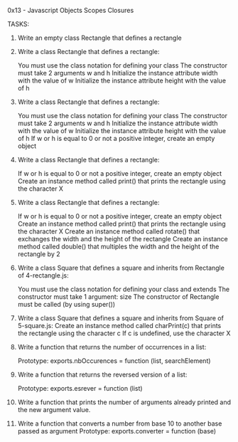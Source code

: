 0x13 - Javascript Objects Scopes Closures

TASKS:

1. Write an empty class Rectangle that defines a rectangle

2. Write a class Rectangle that defines a rectangle:

	You must use the class notation for defining your class
	The constructor must take 2 arguments w and h
	Initialize the instance attribute width with the value of w
	Initialize the instance attribute height with the value of h

3. Write a class Rectangle that defines a rectangle:

	You must use the class notation for defining your class
	The constructor must take 2 arguments w and h
	Initialize the instance attribute width with the value of w
	Initialize the instance attribute height with the value of h
	If w or h is equal to 0 or not a positive integer, create an empty object

4. Write a class Rectangle that defines a rectangle:

	If w or h is equal to 0 or not a positive integer, create an empty object
	Create an instance method called print() that prints the rectangle using the character X

5. Write a class Rectangle that defines a rectangle:

	If w or h is equal to 0 or not a positive integer, create an empty object
	Create an instance method called print() that prints the rectangle using the character X
	Create an instance method called rotate() that exchanges the width and the height of the rectangle
	Create an instance method called double() that multiples the width and the height of the rectangle by 2

6. Write a class Square that defines a square and inherits from Rectangle of 4-rectangle.js:

	You must use the class notation for defining your class and extends
	The constructor must take 1 argument: size
	The constructor of Rectangle must be called (by using super())

7. Write a class Square that defines a square and inherits from Square of 5-square.js:
	Create an instance method called charPrint(c) that prints the rectangle using the character c
		If c is undefined, use the character X

8. Write a function that returns the number of occurrences in a list:

	Prototype: exports.nbOccurences = function (list, searchElement)

9. Write a function that returns the reversed version of a list:

	Prototype: exports.esrever = function (list)

10. Write a function that prints the number of arguments already printed and the new argument value.

11. Write a function that converts a number from base 10 to another base passed as argument
	Prototype: exports.converter = function (base)
